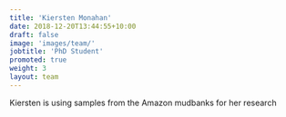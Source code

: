 ```yaml
---
title: 'Kiersten Monahan'
date: 2018-12-20T13:44:55+10:00
draft: false
image: 'images/team/'
jobtitle: 'PhD Student'
promoted: true
weight: 3
layout: team
---
```


Kiersten is using samples from the Amazon mudbanks for her research

